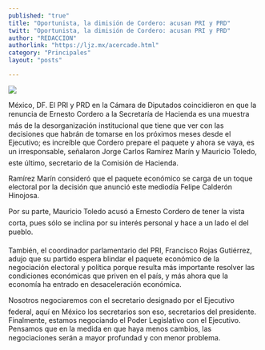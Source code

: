 ```yaml
---
published: "true"
title: "Oportunista, la dimisión de Cordero: acusan PRI y PRD"
twitt: "Oportunista, la dimisión de Cordero: acusan PRI y PRD"
author: "REDACCION"
authorlink: "https://ljz.mx/acercade.html"
category: "Principales"
layout: "posts"

---
```

![](http://i.imgur.com/uiE15Ixm.jpg
)


  México, DF. El PRI y PRD en la Cámara de Diputados coincidieron en que la renuncia de Ernesto Cordero a la Secretaría de Hacienda es una muestra más de la desorganización institucional que tiene que ver con las decisiones que habrán de tomarse en los próximos meses desde el Ejecutivo; es increíble que Cordero prepare el paquete y ahora se vaya, es un irresponsable, señalaron Jorge Carlos Ramírez Marín y Mauricio Toledo, este último, secretario de la Comisión de Hacienda.



  Ramírez Marín consideró que el paquete económico se carga de un toque electoral por la decisión que anunció este mediodía Felipe Calderón Hinojosa.



  Por su parte, Mauricio Toledo acusó a Ernesto Cordero de tener la vista corta, pues sólo se inclina por su interés personal y hace a un lado el del pueblo.



  También, el coordinador parlamentario del PRI, Francisco Rojas Gutiérrez, adujo que su partido espera blindar el paquete económico de la negociación electoral y política porque resulta más importante resolver las condiciones económicas que priven en el país, y más ahora que la economía ha entrado en desaceleración económica.



  Nosotros negociaremos con el secretario designado por el Ejecutivo federal, aquí en México los secretarios son eso, secretarios del presidente. Finalmente, estamos negociando el Poder Legislativo con el Ejecutivo. Pensamos que en la medida en que haya menos cambios, las negociaciones serán a mayor profundad y con menor problema.

